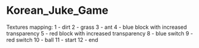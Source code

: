 # Korean_Juke_Game

Textures mapping:
1 - dirt
2 - grass
3 - ant
4 - blue block with increased transparency
5 - red block with increased transparency
8 - blue switch
9 - red switch
10 - ball
11 - start
12 - end